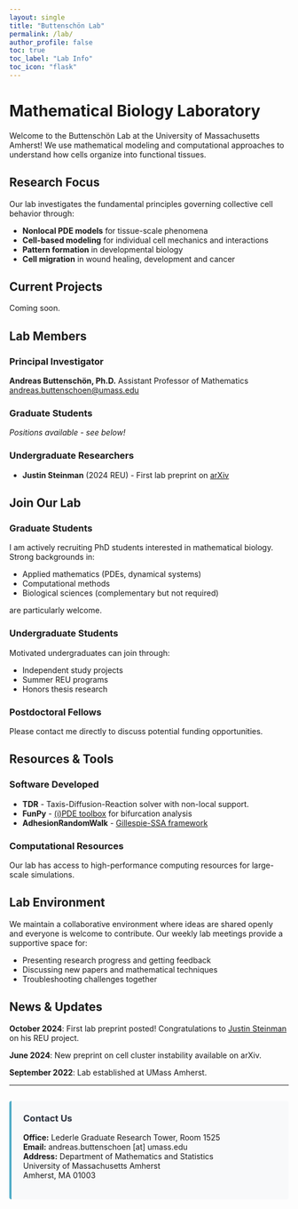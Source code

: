 ```yaml
---
layout: single
title: "Buttenschön Lab"
permalink: /lab/
author_profile: false
toc: true
toc_label: "Lab Info"
toc_icon: "flask"
---
```


# Mathematical Biology Laboratory

Welcome to the Buttenschön Lab at the University of Massachusetts Amherst! We
use mathematical modeling and computational approaches to understand how cells
organize into functional tissues.

## Research Focus

Our lab investigates the fundamental principles governing collective cell
behavior through:

- **Nonlocal PDE models** for tissue-scale phenomena
- **Cell-based modeling** for individual cell mechanics and interactions
- **Pattern formation** in developmental biology
- **Cell migration** in wound healing, development and cancer

## Current Projects

Coming soon.

## Lab Members

### Principal Investigator
**Andreas Buttenschön, Ph.D.**
Assistant Professor of Mathematics
[andreas.buttenschoen@umass.edu](mailto:andreas.buttenschoen@umass.edu)

### Graduate Students
*Positions available - see below!*

### Undergraduate Researchers
- **Justin Steinman** (2024 REU) - First lab preprint on [arXiv](https://arxiv.org/abs/2410.04512)

## Join Our Lab

### Graduate Students
I am actively recruiting PhD students interested in mathematical biology. Strong backgrounds in:
- Applied mathematics (PDEs, dynamical systems)
- Computational methods
- Biological sciences (complementary but not required)

are particularly welcome.

### Undergraduate Students
Motivated undergraduates can join through:
- Independent study projects
- Summer REU programs
- Honors thesis research

### Postdoctoral Fellows
Please contact me directly to discuss potential funding opportunities.

## Resources & Tools

### Software Developed
- **TDR** - Taxis-Diffusion-Reaction solver with non-local support.
- **FunPy** - [(i)PDE toolbox](https://github.com/adrs0049/funpy) for bifurcation analysis
- **AdhesionRandomWalk** - [Gillespie-SSA framework](https://github.com/adrs0049/AdhesionRandomWalk)

### Computational Resources
Our lab has access to high-performance computing resources for large-scale simulations.


## Lab Environment

We maintain a collaborative environment where ideas are shared openly and
everyone is welcome to contribute. Our weekly lab meetings provide a supportive
space for:

- Presenting research progress and getting feedback
- Discussing new papers and mathematical techniques
- Troubleshooting challenges together


## News & Updates

**October 2024**: First lab preprint posted! Congratulations to [Justin Steinman](https://nubdotdev.github.io) on his REU project.

**June 2024**: New preprint on cell cluster instability available on arXiv.

**September 2022**: Lab established at UMass Amherst.

---

<div class="contact-box">
  <h3>Contact Us</h3>
  <p><strong>Office:</strong> Lederle Graduate Research Tower, Room 1525<br>
  <strong>Email:</strong> andreas.buttenschoen [at] umass.edu<br>
  <strong>Address:</strong> Department of Mathematics and Statistics<br>
  University of Massachusetts Amherst<br>
  Amherst, MA 01003</p>
</div>

<style>
.contact-box {
  background: #f8f9fa;
  border-left: 4px solid #52adc8;
  padding: 1.5em;
  margin: 2em 0;
  border-radius: 4px;
}

.contact-box h3 {
  margin-top: 0;
  color: #2e3440;
}
</style>
